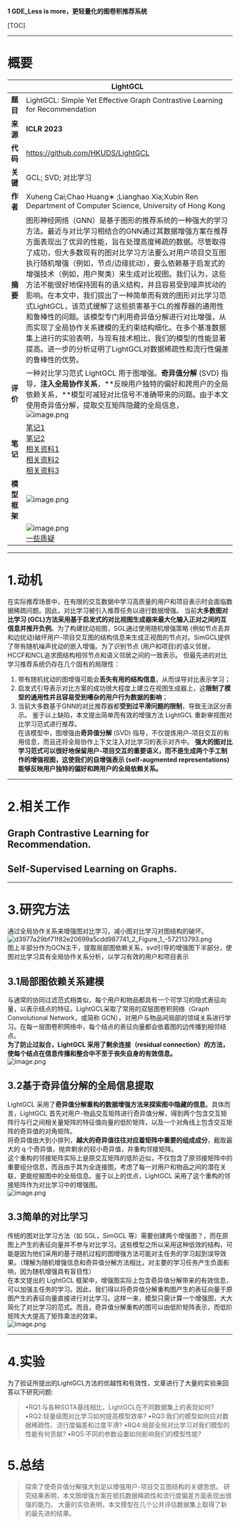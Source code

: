 **1 GDE_Less is more，更轻量化的图卷积推荐系统**

[TOC]

---

# 概要
| | LightGCL |
| --- | --- |
| **题目** | LightGCL: Simple Yet Effective Graph Contrastive Learning for Recommendation |
| **来源** | **ICLR 2023** |
| **代码** | https://github.com/HKUDS/LightGCL |
| **关键** | GCL; SVD; 对比学习 |
| **作者** | Xuheng Cai;Chao Huang∗ ;Lianghao Xia;Xubin Ren<br />Department of Computer Science, University of Hong Kong |
| **摘要** | 图形神经网络（GNN）是基于图形的推荐系统的一种强大的学习方法。最近与对比学习相结合的GNN通过其数据增强方案在推荐方面表现出了优异的性能，旨在处理高度稀疏的数据。尽管取得了成功，但大多数现有的图对比学习方法要么对用户项目交互图执行随机增强（例如，节点/边缘扰动），要么依赖基于启发式的增强技术（例如，用户聚类）来生成对比视图。我们认为，这些方法不能很好地保持固有的语义结构，并且容易受到噪声扰动的影响。在本文中，我们提出了一种简单而有效的图形对比学习范式LightGCL，该范式缓解了这些损害基于CL的推荐器的通用性和鲁棒性的问题。该模型专门利用奇异值分解进行对比增强，从而实现了全局协作关系建模的无约束结构细化。在多个基准数据集上进行的实验表明，与现有技术相比，我们的模型的性能显著提高。进一步的分析证明了LightGCL对数据稀疏性和流行性偏差的鲁棒性的优势。 |
| **评价** | 一种对比学习范式 LightGCL 用于图增强。**奇异值分解** (SVD) 指导，**注入全局协作关系**，**反映用户独特的偏好和跨用户的全局依赖关系，**模型可减轻对比信号不准确带来的问题。由于本文使用奇异值分解，提取交互矩阵隐藏的全局信息，<br />![image.png](https://cdn.nlark.com/yuque/0/2023/png/29360045/1678109626913-9d692e33-f25c-48d4-9d9c-4910e89e2458.png#averageHue=%23252321&clientId=u8b985a29-cb88-4&from=paste&height=174&id=u956f56e1&originHeight=191&originWidth=1064&originalType=binary&ratio=1.100000023841858&rotation=0&showTitle=false&size=71364&status=done&style=none&taskId=ue9ea5295-c5ce-4349-adec-7fadbe217a8&title=&width=967.272706307656) |
| **笔记** |[笔记1](https://blog.csdn.net/weixin_41278720/article/details/127642767)</br>[笔记2](https://mp.weixin.qq.com/s/kn0ycWediqAPC--glzGKDg) </br> [相关资料1](https://zhuanlan.zhihu.com/p/346686467)</br> [相关资料2](https://zhuanlan.zhihu.com/p/172254089) </br>[相关资料3](https://zhuanlan.zhihu.com/p/29846048)</br> |
| **模型框架** | ![image.png](https://cdn.nlark.com/yuque/0/2023/png/29360045/1678108540857-ad9854dc-37c7-4064-b074-80f05879b04a.png#averageHue=%23faf7f5&clientId=u8b985a29-cb88-4&from=paste&height=470&id=u982c5b72&originHeight=517&originWidth=845&originalType=binary&ratio=1.100000023841858&rotation=0&showTitle=false&size=104821&status=done&style=none&taskId=u1addb762-cfd9-4d40-a4da-3f9129c494b&title=&width=768.181801531926) |
|  | ![image.png](https://cdn.nlark.com/yuque/0/2023/png/29360045/1678114927858-de824dae-5938-4d81-b14e-8e915c52c5ac.png#averageHue=%23fcfbf8&clientId=u5ee19083-9cbf-4&from=paste&height=470&id=u206f5b5d&originHeight=517&originWidth=654&originalType=binary&ratio=1.100000023841858&rotation=0&showTitle=false&size=79723&status=done&style=none&taskId=u629c4992-84d3-485d-b6c3-3ed671051cd&title=&width=594.5454416590292)<br /> [一些质疑](https://zhuanlan.zhihu.com/p/614203294/ )|

***

<a name="swzQ4"></a>
# 1.动机

在实际推荐场景中，在有限的交互数据中学习高质量的用户和项目表示时会面临数据稀疏问题。因此，对比学习被引入推荐任务以进行数据增强。
当前**大多数图对比学习 (GCL)方法采用基于启发式的对比视图生成器来最大化输入正对之间的互信息并推开负例**。为了构建扰动视图，SGL通过使用随机增强策略 (例如节点丢弃和边扰动)破坏用户-项目交互图的结构信息来生成正视图的节点对。SimGCL提供了带有随机噪声扰动的嵌入增强。为了识别节点 (用户和项目)的语义邻居， HCCF和NCL追求图结构相邻节点和语义邻居之间的一致表示。
但最先进的对比学习推荐系统仍存在几个固有的局限性：
   1. 带有随机扰动的图增强可能会**丢失有用的结构信息**，从而误导对比表示学习； 
   2. 启发式引导表示对比方案的成功很大程度上建立在视图生成器上，这**限制了模型的通用性并且容易受到嘈杂的用户行为数据的影响**； 
   3. 当前大多数基于GNN的对比推荐器都**受到过平滑问题的限制**，导致无法区分表示。
鉴于以上缺陷，本文提出简单而有效的增强方法 LightGCL 重新审视图对比学习范式进行推荐。 <br />在该模型中，图增强由**奇异值分解** (SVD) 指导，不仅提炼用户-项目交互的有用信息，而且还将全局协作上下文注入对比学习的表示对齐中。 **强大的图对比学习范式可以很好地保留用户-项目交互的重要语义，而不是生成两个手工制作的增强视图，这使我们的自增强表示 (self-augmented representations)能够反映用户独特的偏好和跨用户的全局依赖关系。**
<a name="E55oH"></a>
***
# 2.相关工作
<a name="tQKAR"></a>
## Graph Contrastive Learning for Recommendation. 
<a name="sP0Wp"></a>
## Self-Supervised Learning on Graphs.
<a name="NduBx"></a>

***

# 3.研究方法
通过全局协作关系来增强图对比学习，减小图对比学习对图结构的破坏。
![d3977a29bf71f82e20699a5cdd987741_2_Figure_1_-572113793.png](https://cdn.nlark.com/yuque/0/2023/png/29360045/1678113309584-372ddeb5-8de1-4df1-87bb-daddf9e7da2a.png#averageHue=%23f4f1ef&clientId=u5ee19083-9cbf-4&from=ui&id=u6e1f0b27&originHeight=459&originWidth=885&originalType=binary&ratio=1.100000023841858&rotation=0&showTitle=false&size=85453&status=done&style=none&taskId=ud6b8e7ad-c5e5-401a-a7f7-6ccff840c5d&title=)<br />图上半部分作为GCN主干，提取局部图依赖关系，svd引导的增强图下半部分，使图对比学习具有全局协作关系分析，以学习有效的用户和项目表示
<a name="kLHaj"></a>
## 3.1局部图依赖关系建模
与通常的协同过滤范式相类似，每个用户和物品都具有一个可学习的隐式表征向量，以表示结点的特征。LightGCL采取了常用的双层图卷积网络（Graph Convolutional Network，或简称 GCN），对用户与物品间局部的领域关系进行学习。在每一层图卷积网络中，每个结点的表征向量都会依着图的边传播到相邻结点。<br />**为了防止过拟合，LightGCL 采用了剩余连接（residual connection）的方法，使每个结点在信息传播和整合中不至于丧失自身的有效信息。**<br />![image.png](https://cdn.nlark.com/yuque/0/2023/png/29360045/1678112689401-997b03b2-d61c-4e2b-bd59-e5b21ec30166.png#averageHue=%23efece9&clientId=u8b985a29-cb88-4&from=paste&height=185&id=u635ee6f6&originHeight=204&originWidth=143&originalType=binary&ratio=1.100000023841858&rotation=0&showTitle=false&size=9773&status=done&style=none&taskId=ub6c8790a-5447-4b65-92d8-8dac00f9bdd&title=&width=129.99999718232596)
<a name="YFcU2"></a>
## 3.2基于奇异值分解的全局信息提取
LightGCL 采用了**奇异值分解重构的数据增强方法来探索图中隐藏的信息**。具体而言，LightGCL 首先对用户-物品交互矩阵进行奇异值分解，得到两个包含交互矩阵行与行之间相关量矩阵的特征值向量的低阶矩阵，以及一个对角线上包含交互矩阵的奇异值的对角矩阵。<br />将奇异值由大到小排列，**越大的奇异值往往对应着矩阵中重要的组成成分**，截取最大的 q 个奇异值，抛弃剩余的较小奇异值，并重构邻接矩阵。<br />这个重构的邻接矩阵实际上是原交互矩阵的低阶近似，不仅包含了原邻接矩阵中的重要组分信息，而且由于其为全连接图，考虑了每一对用户和物品之间的潜在关联，更能挖掘图中的全局信息。鉴于以上的优点，LightGCL 采用了这个重构的邻接矩阵作为对比学习中的增强图。<br />![image.png](https://cdn.nlark.com/yuque/0/2023/png/29360045/1678112952764-736e9ad1-b967-4e1a-b34f-f51232ef8164.png#averageHue=%23f6f1eb&clientId=u5ee19083-9cbf-4&from=paste&height=367&id=uefb3227a&originHeight=404&originWidth=170&originalType=binary&ratio=1.100000023841858&rotation=0&showTitle=false&size=28341&status=done&style=none&taskId=u1deddc28-3e68-45d9-871c-893598ca20c&title=&width=154.5454511957721)
<a name="t7kxZ"></a>
## 3.3简单的对比学习
传统的图对比学习方法（如 SGL，SimGCL 等）需要创建两个增强图？，而在原图上产生的表征向量并不参与对比学习。这些模型之所以采用这种低效的结构，可能是因为他们采用的基于随机过程的图增强方法可能对主任务的学习起到误导效果。（理解为随机增强信息和奇异值分解方法相比，对主要的学习任务产生负面影响，因为随机增强具有盲目性）<br />在本文提出的 LightGCL 框架中，增强图实际上包含奇异值分解带来的有效信息，可以加强主任务的学习。因此，我们得以将奇异值分解重构图产生的表征向量于原图产生的表征向量直接进行对比学习。这样一来，模型只需计算一个增强图，大大简化了对比学习的范式。而且，奇异值分解重构的图可以由低阶矩阵表示，而低阶矩阵大大提高了矩阵乘法的效率。<br />![image.png](https://cdn.nlark.com/yuque/0/2023/png/29360045/1678113180535-0b396980-4fc6-4d7c-86d0-686c347a9af6.png#averageHue=%23f3f2f0&clientId=u5ee19083-9cbf-4&from=paste&height=225&id=u7e5be327&originHeight=248&originWidth=1034&originalType=binary&ratio=1.100000023841858&rotation=0&showTitle=false&size=45578&status=done&style=none&taskId=u03387a32-22fa-4868-9683-98d90952459&title=&width=939.9999796260491)
<a name="tH3d7"></a>
***
# 4.实验
为了验证所提出的LightGCL方法的优越性和有效性，文章进行了大量的实验来回答以下研究问题:
> •RQ1:与各种SOTA基线相比，LightGCL在不同数据集上的表现如何?
> •RQ2:轻量级图对比学习如何提高模型效率?
> •RQ3:我们的模型如何应对数据稀疏性、流行度偏差和过度平滑?
> •RQ4:局部全局对比学习对我们模型的性能有何贡献?
> •RQ5:不同的参数设置如何影响我们的模型性能?

<a name="Kqprs"></a>
# 5.总结
> 探索了使奇异值分解强大到足以增强用户-项目交互图结构的关键思想。
> 研究结果表明，本文图增强方案在抵抗数据稀疏性和流行度偏差方面表现出很强的能力。
> 大量的实验表明，本文模型在几个公共评估数据集上取得了新的最先进的结果。



